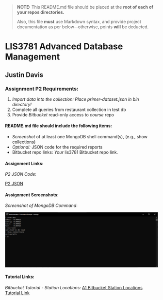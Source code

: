 > **NOTE:** This README.md file should be placed at the **root of each of your repos directories.**
>
>Also, this file **must** use Markdown syntax, and provide project documentation as per below--otherwise, points **will** be deducted.
>

# LIS3781 Advanced Database Management

## Justin Davis

### Assignment P2 Requirements:

1. *Import data into the collection: Place primer-dataset.json in bin directory!*
2. Complete all queries from restaurant collection in test db
3. Provide *Bitbucket* read-only access to *course* repo

#### README.md file should include the following items:

* *Screenshot* of at least one MongoDB shell command(s), (e.g., show collections)
* *Optional:* JSON code for the required reports
* Bitbucket repo links: *Your* lis3781 Bitbucket repo link.

#### Assignment Links:

*P2 JSON Code*:

[P2 JSON](docs/p2_code.js)

#### Assignment Screenshots:

*Screenshot of MongoDB Command*:

![MongoDB Command](img/monogo.png)

#### Tutorial Links:

*Bitbucket Tutorial - Station Locations:*
[A1 Bitbucket Station Locations Tutorial Link](https://bitbucket.org/username/bitbucketstationlocations/ "Bitbucket Station Locations")